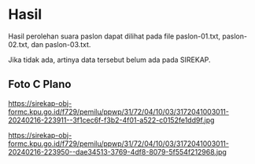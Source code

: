 # Hasil

Hasil perolehan suara paslon dapat dilihat pada file paslon-01.txt, paslon-02.txt, dan paslon-03.txt.

Jika tidak ada, artinya data tersebut belum ada pada SIREKAP.

## Foto C Plano

https://sirekap-obj-formc.kpu.go.id/f729/pemilu/ppwp/31/72/04/10/03/3172041003011-20240216-223911--3f1cec6f-f3b2-4f01-a522-c0152fe1dd9f.jpg

https://sirekap-obj-formc.kpu.go.id/f729/pemilu/ppwp/31/72/04/10/03/3172041003011-20240216-223950--dae34513-3769-4df8-8079-5f554f212968.jpg
